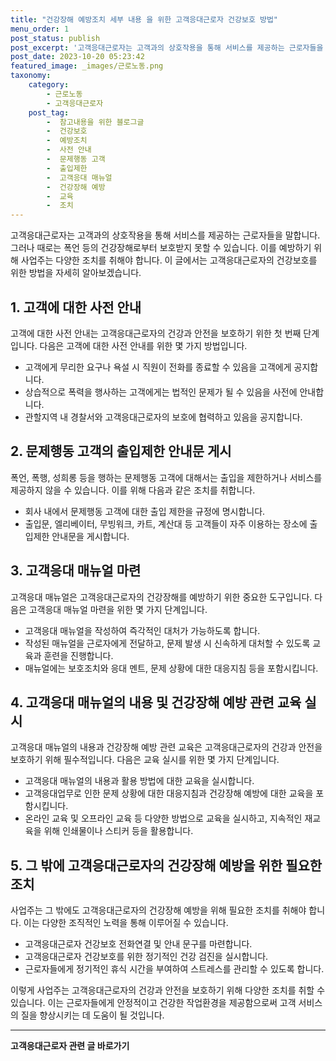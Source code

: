 ```yaml
---
title: "건강장해 예방조치 세부 내용 을 위한 고객응대근로자 건강보호 방법"
menu_order: 1
post_status: publish
post_excerpt: '고객응대근로자는 고객과의 상호작용을 통해 서비스를 제공하는 근로자들을 말합니다. 그러나 때로는 폭언 등의 건강장해로부터 보호받지 못할 수 있습니다. 이를 예방하기 위해 사업주는 다양한 조치를 취해야 합니다. 이 글에서는 고객응대근로자의 건강보호를 위한 방법을 자세히 알아보겠습니다.'
post_date: 2023-10-20 05:23:42
featured_image: _images/근로노동.png
taxonomy:
    category:
        - 근로노동
        - 고객응대근로자
    post_tag:
        -  참고내용을 위한 블로그글
        -  건강보호
        -  예방조치
        -  사전 안내
        -  문제행동 고객
        -  출입제한
        -  고객응대 매뉴얼
        -  건강장해 예방
        -  교육
        -  조치
---
```




고객응대근로자는 고객과의 상호작용을 통해 서비스를 제공하는 근로자들을 말합니다. 그러나 때로는 폭언 등의 건강장해로부터 보호받지 못할 수 있습니다. 이를 예방하기 위해 사업주는 다양한 조치를 취해야 합니다. 이 글에서는 고객응대근로자의 건강보호를 위한 방법을 자세히 알아보겠습니다.

## 1. 고객에 대한 사전 안내
고객에 대한 사전 안내는 고객응대근로자의 건강과 안전을 보호하기 위한 첫 번째 단계입니다. 다음은 고객에 대한 사전 안내를 위한 몇 가지 방법입니다.

- 고객에게 무리한 요구나 욕설 시 직원이 전화를 종료할 수 있음을 고객에게 공지합니다.
- 상습적으로 폭력을 행사하는 고객에게는 법적인 문제가 될 수 있음을 사전에 안내합니다.
- 관할지역 내 경찰서와 고객응대근로자의 보호에 협력하고 있음을 공지합니다.

## 2. 문제행동 고객의 출입제한 안내문 게시
폭언, 폭행, 성희롱 등을 행하는 문제행동 고객에 대해서는 출입을 제한하거나 서비스를 제공하지 않을 수 있습니다. 이를 위해 다음과 같은 조치를 취합니다.

- 회사 내에서 문제행동 고객에 대한 출입 제한을 규정에 명시합니다.
- 출입문, 엘리베이터, 무빙워크, 카트, 계산대 등 고객들이 자주 이용하는 장소에 출입제한 안내문을 게시합니다.

## 3. 고객응대 매뉴얼 마련
고객응대 매뉴얼은 고객응대근로자의 건강장해를 예방하기 위한 중요한 도구입니다. 다음은 고객응대 매뉴얼 마련을 위한 몇 가지 단계입니다.

- 고객응대 매뉴얼을 작성하여 즉각적인 대처가 가능하도록 합니다.
- 작성된 매뉴얼을 근로자에게 전달하고, 문제 발생 시 신속하게 대처할 수 있도록 교육과 훈련을 진행합니다.
- 매뉴얼에는 보호조치와 응대 멘트, 문제 상황에 대한 대응지침 등을 포함시킵니다.

## 4. 고객응대 매뉴얼의 내용 및 건강장해 예방 관련 교육 실시
고객응대 매뉴얼의 내용과 건강장해 예방 관련 교육은 고객응대근로자의 건강과 안전을 보호하기 위해 필수적입니다. 다음은 교육 실시를 위한 몇 가지 단계입니다.

- 고객응대 매뉴얼의 내용과 활용 방법에 대한 교육을 실시합니다.
- 고객응대업무로 인한 문제 상황에 대한 대응지침과 건강장해 예방에 대한 교육을 포함시킵니다.
- 온라인 교육 및 오프라인 교육 등 다양한 방법으로 교육을 실시하고, 지속적인 재교육을 위해 인쇄물이나 스티커 등을 활용합니다.

## 5. 그 밖에 고객응대근로자의 건강장해 예방을 위한 필요한 조치
사업주는 그 밖에도 고객응대근로자의 건강장해 예방을 위해 필요한 조치를 취해야 합니다. 이는 다양한 조직적인 노력을 통해 이루어질 수 있습니다.

- 고객응대근로자 건강보호 전화연결 및 안내 문구를 마련합니다.
- 고객응대근로자 건강보호를 위한 정기적인 건강 검진을 실시합니다.
- 근로자들에게 정기적인 휴식 시간을 부여하여 스트레스를 관리할 수 있도록 합니다.

이렇게 사업주는 고객응대근로자의 건강과 안전을 보호하기 위해 다양한 조치를 취할 수 있습니다. 이는 근로자들에게 안정적이고 건강한 작업환경을 제공함으로써 고객 서비스의 질을 향상시키는 데 도움이 될 것입니다.
<!-- wp:separator -->
<hr class="wp-block-separator has-alpha-channel-opacity"/>
<!-- /wp:separator -->

<!-- wp:group {"backgroundColor":"base","layout":{"type":"constrained"}} -->
<div class="wp-block-group has-base-background-color has-background"><!-- wp:paragraph {"align":"center","fontSize":"medium"} -->
<p class="has-text-align-center has-large-font-size"><strong>고객응대근로자 관련 글 바로가기</strong></p>
<!-- /wp:paragraph -->


<!-- wp:latest-posts
{"categories":[{"id":9570,"count":19,"description":"","link":"https://uknowlaw.com/category/%ea%b3%a0%ea%b0%9d%ec%9d%91%eb%8c%80%ea%b7%bc%eb%a1%9c%ec%9e%90/","name":"고객응대근로자","slug":"고객응대근로자","taxonomy":"category","parent":0,"meta":[],"_links":{"self":[{"href":"https://uknowlaw.com/wp-json/wp/v2/categories/9570"}],"collection":[{"href":"https://uknowlaw.com/wp-json/wp/v2/categories"}],"about":[{"href":"https://uknowlaw.com/wp-json/wp/v2/taxonomies/category"}],"wp:post_type":[{"href":"https://uknowlaw.com/wp-json/wp/v2/posts?categories=9570"}],"curies":[{"name":"wp","href":"https://api.w.org/{rel}","templated":true}]}}],"postsToShow":100,"excerptLength":28,"postLayout":"grid","columns":2,"featuredImageAlign":"left","featuredImageSizeSlug":"large","fontSize":18px} /--></div>
<!-- /wp:group -->